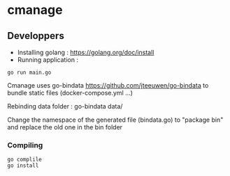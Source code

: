 # cmanage

## Developpers

- Installing golang : https://golang.org/doc/install
- Running application : 

```
go run main.go
```

Cmanage uses go-bindata https://github.com/jteeuwen/go-bindata to bundle static files (docker-compose.yml ...)

Rebinding data folder : 
go-bindata data/

Change the namespace of the generated file (bindata.go) to "package bin" and replace the old one in the bin folder

### Compiling
```
go complile
go install
```
